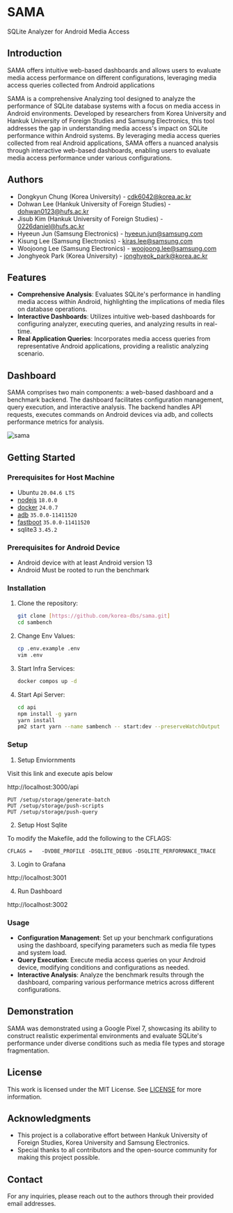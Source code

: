 # SAMA

SQLite Analyzer for Android Media Access

## Introduction

SAMA offers intuitive web-based dashboards and allows users to evaluate media access performance on different configurations, leveraging media access queries collected from Android applications

SAMA is a comprehensive Analyzing tool designed to analyze the performance of SQLite database systems with a focus on media access in Android environments. Developed by researchers from Korea University and Hankuk University of Foreign Studies and Samsung Electronics, this tool addresses the gap in understanding media access's impact on SQLite performance within Android systems. By leveraging media access queries collected from real Android applications, SAMA offers a nuanced analysis through interactive web-based dashboards, enabling users to evaluate media access performance under various configurations.

## Authors
- Dongkyun Chung (Korea University) - <cdk6042@korea.ac.kr>
- Dohwan Lee (Hankuk University of Foreign Studies) - <dohwan0123@hufs.ac.kr>
- Jisub Kim (Hankuk University of Foreign Studies) - <0226daniel@hufs.ac.kr>
- Hyeeun Jun (Samsung Electronics) - <hyeeun.jun@samsung.com>
- Kisung Lee (Samsung Electronics) - <kiras.lee@samsung.com>
- Woojoong Lee (Samsung Electronics) - <woojoong.lee@samsung.com>
- Jonghyeok Park (Korea University) - <jonghyeok_park@korea.ac.kr>

## Features

- **Comprehensive Analysis**: Evaluates SQLite's performance in handling media access within Android, highlighting the implications of media files on database operations.
- **Interactive Dashboards**: Utilizes intuitive web-based dashboards for configuring analyzer, executing queries, and analyzing results in real-time.
- **Real Application Queries**: Incorporates media access queries from representative Android applications, providing a realistic analyzing scenario.

## Dashboard

SAMA comprises two main components: a web-based dashboard and a benchmark backend. The dashboard facilitates configuration management, query execution, and interactive analysis. The backend handles API requests, executes commands on Android devices via adb, and collects performance metrics for analysis.


![sama](https://github.com/user-attachments/assets/4ea9c1ad-9f50-47b4-909d-c97c2c973f12)


## Getting Started

### Prerequisites for Host Machine

- Ubuntu `20.04.6 LTS`
- [nodejs](https://github.com/nvm-sh/nvm#installing-and-updating) `18.0.0`
- [docker](./docs/docker-install.md) `24.0.7`
- [adb](https://developer.android.com/tools/sdkmanager) `35.0.0-11411520`
- [fastboot](https://developer.android.com/tools/sdkmanager) `35.0.0-11411520`
- sqlite3 `3.45.2`

### Prerequisites for Android Device

- Android device with at least Android version 13
- Android Must be rooted to run the benchmark

### Installation

1. Clone the repository:

   ```sh
   git clone [https://github.com/korea-dbs/sama.git]
   cd sambench
   ```

2. Change Env Values:

   ```sh
   cp .env.example .env
   vim .env
   ```

2. Start Infra Services:

   ```sh
   docker compos up -d
   ```
   
3. Start Api Server:

   ```sh
   cd api
   npm install -g yarn
   yarn install
   pm2 start yarn --name sambench -- start:dev --preserveWatchOutput
   ```

### Setup

1. Setup Enviornments

Visit this link and execute apis below

http://localhost:3000/api

```
PUT /setup/storage/generate-batch
PUT /setup/storage/push-scripts
PUT /setup/storage/push-query
```

2. Setup Host Sqlite

To modify the Makefile, add the following to the CFLAGS:

```
CFLAGS =   -DVDBE_PROFILE -DSQLITE_DEBUG -DSQLITE_PERFORMANCE_TRACE
```

3. Login to Grafana

http://localhost:3001

4. Run Dashboard

http://localhost:3002


### Usage

- **Configuration Management**: Set up your benchmark configurations using the dashboard, specifying parameters such as media file types and system load.
- **Query Execution**: Execute media access queries on your Android device, modifying conditions and configurations as needed.
- **Interactive Analysis**: Analyze the benchmark results through the dashboard, comparing various performance metrics across different configurations.

## Demonstration

SAMA was demonstrated using a Google Pixel 7, showcasing its ability to construct realistic experimental environments and evaluate SQLite's performance under diverse conditions such as media file types and storage fragmentation.

## License

This work is licensed under the MIT License. See [LICENSE](LICENSE) for more information.

## Acknowledgments

- This project is a collaborative effort between Hankuk University of Foreign Studies, Korea University and Samsung Electronics.
- Special thanks to all contributors and the open-source community for making this project possible.

## Contact

For any inquiries, please reach out to the authors through their provided email addresses.
